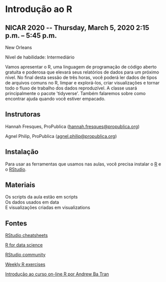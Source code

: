 # Introdução ao R
## NICAR 2020 -- Thursday, March 5, 2020 2:15 p.m. – 5:45 p.m.
New Orleans

Nível de habilidade: Intermediário

Vamos apresentar o R, uma linguagem de programação de código aberto gratuita e poderosa que elevará seus relatórios de dados para um próximo nível. No final desta sessão de três horas, você poderá ler dados de tipos de arquivos comuns no R, limpar e explorá-los, criar visualizações e tornar todo o fluxo de trabalho dos dados reproduzível. A classe usará principalmente o pacote 'tidyverse'. Também falaremos sobre como encontrar ajuda quando você estiver empacado.


## Instrutoras
Hannah Fresques, ProPublica (hannah.fresques@propublica.org)

Agnel Philip, ProPublica (agnel.philip@propublica.org)


## Instalação
Para usar as ferramentas que usamos nas aulas, você precisa instalar o [R](https://cran.rstudio.com/) e o [RStudio](https://www.rstudio.com/products/rstudio/download/).


## Materiais
Os scripts da aula estão em scripts<br>
Os dados usados em data<br>
E visualizações criadas em visualizations

## Fontes
[RStudio cheatsheets](https://www.rstudio.com/resources/cheatsheets/)

[R for data science](http://r4ds.had.co.nz/)

[RStudio community](https://community.rstudio.com/)

[Weekly R exercises](https://github.com/rfordatascience/tidytuesday/blob/master/README.md)

[Introdução ao curso on-line R por Andrew Ba Tran](http://learn.r-journalism.com/en/introduction/)

